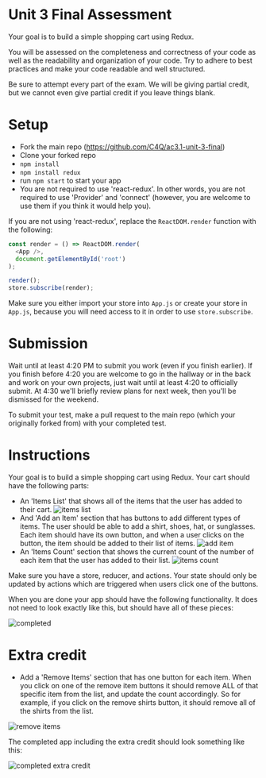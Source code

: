 # Unit 3 Final Assessment
Your goal is to build a simple shopping cart using Redux.

You will be assessed on the completeness and correctness of your code as well as the readability and organization of your code. Try to adhere to best practices and make your code readable and well structured.

Be sure to attempt every part of the exam. We will be giving partial credit, but we cannot even give partial credit if you leave things blank.

# Setup
- Fork the main repo (https://github.com/C4Q/ac3.1-unit-3-final)
- Clone your forked repo
- `npm install`
- `npm install redux`
- run `npm start` to start your app
- You are not required to use 'react-redux'. In other words, you are not required to use 'Provider' and 'connect' (however, you are welcome to use them if you think it would help you).

If you are not using 'react-redux', replace the `ReactDOM.render` function with the following:

```js
const render = () => ReactDOM.render(
  <App />,
  document.getElementById('root')
);

render();
store.subscribe(render);
```

Make sure you either import your store into `App.js` or create your store in `App.js`, because you will need access to it in order to use `store.subscribe`.

# Submission
Wait until at least 4:20 PM to submit you work (even if you finish earlier). If you finish before 4:20 you are welcome to go in the hallway or in the back and work on your own projects, just wait until at least 4:20 to officially submit. At 4:30 we'll briefly review plans for next week, then you'll be dismissed for the weekend.

To submit your test, make a pull request to the main repo (which your originally forked from) with your completed test.

# Instructions
Your goal is to build a simple shopping cart using Redux. Your cart should have the following parts:

- An 'Items List' that shows all of the items that the user has added to their cart.
![items list](http://i.imgur.com/vRSRH1k.png)
- And 'Add an Item' section that has buttons to add different types of items. The user should be able to add a shirt, shoes, hat, or sunglasses. Each item should have its own button, and when a user clicks on the button, the item should be added to their list of items.
![add item](http://i.imgur.com/IG0mqjF.png)
- An 'Items Count' section that shows the current count of the number of each item that the user has added to their list.
![items count](http://i.imgur.com/KjO5Jn0.png)

Make sure you have a store, reducer, and actions. Your state should only be updated by actions which are triggered when users click one of the buttons.

When you are done your app should have the following functionality. It does not need to look exactly like this, but should have all of these pieces:

![completed](http://i.imgur.com/tbW1Gx8.png)

# Extra credit
- Add a 'Remove Items' section that has one button for each item. When you click on one of the remove item buttons it should remove ALL of that specific item from the list, and update the count accordingly. So for example, if you click on the remove shirts button, it should remove all of the shirts from the list.

![remove items](http://i.imgur.com/PrrXsvK.png)

The completed app including the extra credit should look something like this:

![completed extra credit](http://i.imgur.com/6inYaTv.png)
